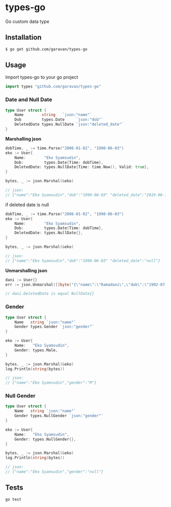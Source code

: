 # types-go

Go custom data type

## Installation

```bash
$ go get github.com/garavan/types-go
```

## Usage

Import types-go to your go project

```go
import types "github.com/garavan/types-go"
```

### Date and Null Date

```go
type User struct {
	Name        string   `json:"name"`
	Dob         types.Date     `json:"dob"`
	DeletedDate types.NullDate `json:"deleted_date"`
}
```

**Marshalling json**
```go
dobTime, _ := time.Parse("2006-01-02", "1990-06-03")
eko := User{
	Name:        "Eko Syamsudin",
	Dob:         types.Date{Time: dobTime},
	DeletedDate: types.NullDate{Time: time.Now(), Valid: true},
}

bytes, _ := json.Marshal(&eko)

// json:
// {"name":"Eko Syamsudin","dob":"1990-06-03" "deleted_date":"2019-08-19"}
```

if deleted date is null
```go
dobTime, _ := time.Parse("2006-01-02", "1990-06-03")
eko := User{
	Name:        "Eko Syamsudin",
	Dob:         types.Date{Time: dobTime},
	DeletedDate: types.NullDate{},
}

bytes, _ := json.Marshal(&eko)

// json:
// {"name":"Eko Syamsudin","dob":"1990-06-03" "deleted_date":"null"}
```

**Unmarshalling json**
```go
dani := User{}
err := json.Unmarshal([]byte("{\"name\":\"Ramadani\",\"dob\":\"1992-07-25\"}"), &dani)

// dani.DeletedDate is equal NullDate{}
```

### Gender

```go
type User struct {
	Name   string `json:"name"`
	Gender types.Gender `json:"gender"`
}
```

```go
eko := User{
	Name:   "Eko Syamsudin",
	Gender: types.Male,
}

bytes, _ := json.Marshal(&eko)
log.Println(string(bytes))

// json:
// {"name":"Eko Syamsudin","gender":"M"}
```

### Null Gender

```go
type User struct {
	Name   string `json:"name"`
	Gender types.NullGender `json:"gender"`
}
```

```go
eko := User{
	Name:   "Eko Syamsudin",
	Gender: types.NullGender{},
}

bytes, _ := json.Marshal(&eko)
log.Println(string(bytes))

// json:
// {"name":"Eko Syamsudin","gender":"null"}
```

## Tests

```bash
go test
```